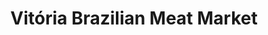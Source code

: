 ---
title: "Vitória Brazilian Meat Market"
url: /malden/vitoria-brazilian-meat-market/
shop: butcher
---